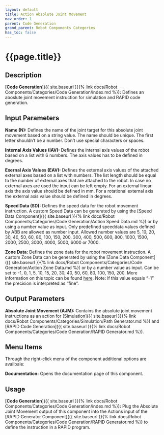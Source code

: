 ```yaml
---
layout: default
title: Action Absolute Joint Movement
nav_order: 1
parent: Code Generation
grand_parent: Robot Components Categories
has_toc: false
---
```


# **{{page.title}}**

## **Description**

[**Code Generation**]({{ site.baseurl }}{% link docs/Robot Components/Categories/Code Generation/index.md %})**:** Defines an aboslute joint movement instruction for simulation and RAPID code generation.

## **Input Parameters**

**Name (N):** Defines the name of the joint target for this absolute joint movement based on a string value. The name should be unique. The first letter shouldn’t be a number. Don’t use special characters or spaces.

**Internal Axis Values (IAV):** Defines the internal axis values of the robot based on a list with 6 numbers. The axis values has to be defined in degrees. 

**Exernal Axis Values (EAV):** Defines the external axis values of the attached external axes based on a list with numbers. The list length should be equal to the number of external axes that are attached to the robot. In case no external axes are used the input can be left empty. For an external linear axis the axis value should be defined in mm. For a rotational external axis the external axis value should be defined in degrees. 

**Speed Data (SD):** Defines the speed data for the robot movement instruction. A custom Speed Data can be generated by using the [Speed Data Component]({{ site.baseurl }}{% link docs/Robot Components/Categories/Code Generation/Action Speed Data.md %}) or by using a number value as input. Only predefined speeddata values defined by ABB are allowed as number input. Allowed number values are 5, 10, 20, 30, 40, 50, 60, 80, 100, 150, 200, 300, 400, 500, 600, 800, 1000, 1500, 2000, 2500, 3000, 4000, 5000, 6000 or 7000.

**Zone Data:** Defines the zone data for the robot movement instruction. A custom Zone Data can be generated by using the [Zone Data Component]({{ site.baseurl }}{% link docs/Robot Components/Categories/Code Generation/Action Zone Data.md %}) or by a number value as input. Can be set to -1, 0, 1, 5, 10, 15, 20, 30, 40, 50, 60, 80, 100, 150, 200. More information on this topic can be found [here](http://developercenter.robotstudio.com/landing). Note: If this value equals “-1” the precision is interpreted as “fine”.

## **Output Parameters**

**Absolute Joint Movement (AJM):** Contains the absolute joint movement instructions as an action for [Simulation]({{ site.baseurl }}{% link docs/Robot Components/Categories/Simulation/Path Generator.md %}) and [RAPID Code Generation]({{ site.baseurl }}{% link docs/Robot Components/Categories/Code Generation/RAPID Generator.md %}).

## **Menu Items**

Through the right-click menu of the component additional options are availbale:

**Documentation:** Opens the documentation page of this component.

## **Usage**

[**Code Generation**]({{ site.baseurl }}{% link docs/Robot Components/Categories/Code Generation/index.md %})**:** Plug the Absolute Joint Movement output of this component into the Actions input of the [RAPID Generator Component]({{ site.baseurl }}{% link docs/Robot Components/Categories/Code Generation/RAPID Generator.md %}) to define the instruction in a RAPID program.